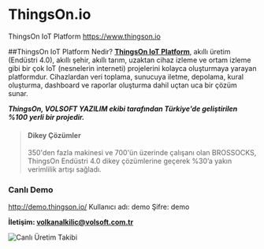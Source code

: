 # ThingsOn.io
ThingsOn IoT Platform https://www.thingson.io

##ThingsOn IoT Platform Nedir?
[**ThingsOn IoT Platform**](http://www.thingson.io/), akıllı üretim (Endüstri 4.0), akıllı şehir, akıllı tarım, uzaktan cihaz izleme ve ortam izleme gibi bir çok IoT (nesnelerin interneti) projelerini kolayca oluşturmaya yarayan platformdur. Cihazlardan veri toplama, sunucuya iletme, depolama, kural oluşturma, dashboard ve raporlar oluşturma dahil uçtan uca bir çözüm sunar.

***ThingsOn, VOLSOFT YAZILIM ekibi tarafından Türkiye'de geliştirilen %100 yerli bir projedir.***

> #### Dikey Çözümler
> 350'den fazla makinesi ve 700'ün üzerinde çalışanı olan BROSSOCKS, ThingsOn Endüstri 4.0 dikey çözümlerine geçerek %30’a yakın verimlilik artışı sağladı.


### Canlı Demo
http://demo.thingson.io/
Kullanıcı adı: demo
Şifre: demo

**İletişim: volkanalkilic@volsoft.com.tr**

![Canlı Üretim Takibi](http://www.thingson.io/wp-content/uploads/2018/04/xmockup1.jpg.pagespeed.ic.ny6arY75_D.webp)



